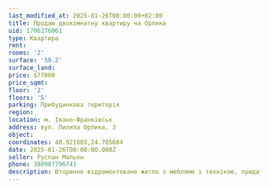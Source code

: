 ```yaml
---
last_modified_at: 2025-01-26T00:00:00+02:00
title: Продаю двокімнатну квартиру на Орлика
uid: 1706276061
type: Квартира
rent:
rooms: '2'
surface: '59.2'
surface_land:
price: $77000
price_sqmt:
floor: '2'
floors: '5'
parking: Прибудинкова територія
region:
location: м. Івано-Франківськ
address: вул. Пилипа Орлика, 3
object:
coordinates: 48.921803,24.705684
date: 2025-01-26T00:00:00.000Z
seller: Руслан Мальон
phone: 380987796741
description: Вторинне відремонтоване житло з меблями і технікою, придатне для проживання
---
```

